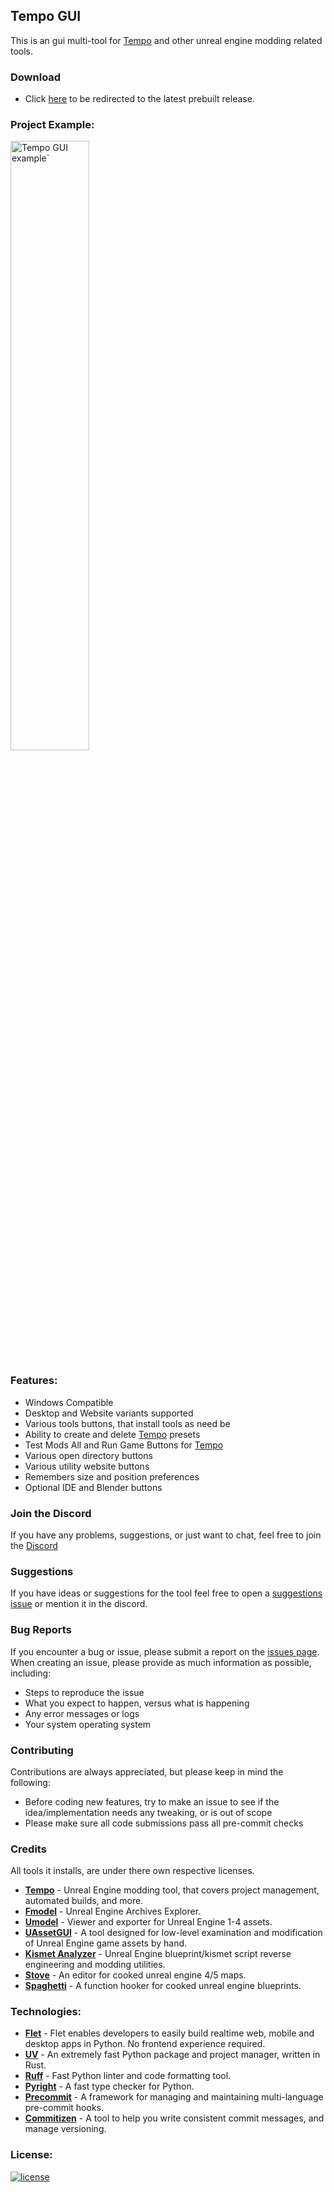 ## Tempo GUI

This is an gui multi-tool for [Tempo](https://github.com/Tempo-Organization/tempo) and other unreal engine modding related tools.


### Download
- Click [here](https://github.com/Mythical-Github/tempo-gui/releases/latest) to be redirected to the latest prebuilt release.


### Project Example:
<img src="https://github.com/user-attachments/assets/035860f0-4481-41b3-aeae-2933eacb9e40" alt="Tempo GUI example`" width="50%" height="50%">


### Features:
- Windows Compatible
- Desktop and Website variants supported
- Various tools buttons, that install tools as need be
- Ability to create and delete [Tempo](https://github.com/Tempo-Organization/tempo) presets
- Test Mods All and Run Game Buttons for [Tempo](https://github.com/Tempo-Organization/tempo)
- Various open directory buttons
- Various utility website buttons
- Remembers size and position preferences
- Optional IDE and Blender buttons


### Join the Discord
If you have any problems, suggestions, or just want to chat, feel free to join the [Discord](https://discord.gg/EvUuAD4QvS)


### Suggestions
If you have ideas or suggestions for the tool feel free to open a [suggestions issue](https://github.com/Mythical-Github/tempo-gui/issues) or mention it in the discord.


### Bug Reports
If you encounter a bug or issue, please submit a report on the [issues page](https://github.com/Mythical-Github/tempo-gui/issues).
When creating an issue, please provide as much information as possible, including:
- Steps to reproduce the issue
- What you expect to happen, versus what is happening
- Any error messages or logs
- Your system operating system


### Contributing
Contributions are always appreciated, but please keep in mind the following:
- Before coding new features, try to make an issue to see if the idea/implementation needs any tweaking, or is out of scope
- Please make sure all code submissions pass all pre-commit checks


### Credits
All tools it installs, are under there own respective licenses.
- **[Tempo](https://github.com/Tempo-Organization/tempo/blob/main/LICENSE)** - Unreal Engine modding tool, that covers project management, automated builds, and more.
- **[Fmodel](https://github.com/4sval/FModel/blob/dev/LICENSE)** - Unreal Engine Archives Explorer.
- **[Umodel](https://github.com/gildor2/UEViewer/blob/master/LICENSE.txt)** - Viewer and exporter for Unreal Engine 1-4 assets.
- **[UAssetGUI](github.com/atenfyr/UAssetGUI)** - A tool designed for low-level examination and modification of Unreal Engine game assets by hand.
- **[Kismet Analyzer](https://github.com/trumank/kismet-analyzer/blob/master/LICENSE)** - Unreal Engine blueprint/kismet script reverse engineering and modding utilities.
- **[Stove](https://github.com/bananaturtlesandwich/stove)** - An editor for cooked unreal engine 4/5 maps.
- **[Spaghetti](https://github.com/bananaturtlesandwich/spaghetti)** - A function hooker for cooked unreal engine blueprints.


### Technologies:
- **[Flet](https://github.com/flet-dev/flet)** - Flet enables developers to easily build realtime web, mobile and desktop apps in Python. No frontend experience required.
- **[UV](https://github.com/astral-sh/uv)** - An extremely fast Python package and project manager, written in Rust.
- **[Ruff](https://github.com/astral-sh/ruff)** - Fast Python linter and code formatting tool.
- **[Pyright](https://github.com/microsoft/pyright)** - A fast type checker for Python.
- **[Precommit](https://github.com/pre-commit/pre-commit)** - A framework for managing and maintaining multi-language pre-commit hooks.
- **[Commitizen](https://github.com/commitizen-tools/commitizen)** - A tool to help you write consistent commit messages, and manage versioning.


### License:
[![license](https://www.gnu.org/graphics/gplv3-with-text-136x68.png)](LICENSE)
